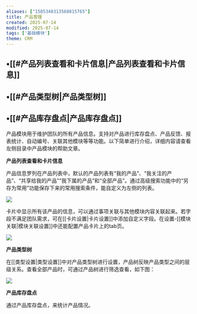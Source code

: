 ```yaml
---
aliases: ["1585348313568815765"]
title: 产品管理
created: 2025-07-14
modified: 2025-07-14
tags: ['基础模块']
theme: CRM
---
```


## •[[#产品列表查看和卡片信息|产品列表查看和卡片信息]]

## •[[#产品类型树|产品类型树]]

## •[[#产品库存盘点|产品库存盘点]]

产品模块用于维护团队的所有产品信息。支持对产品进行库存盘点、产品反馈、报表统计、自动编号、关联其他模块等等功能。以下简单进行介绍，详细内容请查看左侧目录中产品模块的帮助文章。

**产品列表查看和卡片信息**

产品信息罗列在产品列表中，默认的产品列表有“我的产品”、“我关注的产品”、“共享给我的产品”“我下属的产品”和“全部产品”。通过高级搜索功能中的“另存为常用”功能保存下来的常用搜索条件，能自定义为左侧的列表。

![](https://myhelpdoc.oss-cn-heyuan.aliyuncs.com/mdimages/b828dadc7aba716c3ceeaaf7f63beaeb.jpg)

卡片中显示所有该产品的信息，可以通过事项关联与其他模块内容关联起来。若字段不满足团队需求，可在[[卡片设置|卡片设置]]中添加自定义字段。在设置-[[模块关联|模块关联设置]]中还能配置产品卡片上的tab页。

![](https://myhelpdoc.oss-cn-heyuan.aliyuncs.com/mdimages/6f1df45d0cfae371b9b3ebe5f74312eb.jpg)

**产品类型树**

在[[类型设置|类型设置]]中对产品类型树进行设置，产品树反映产品类型之间的层级关系。查看全部产品时，可通过产品树进行筛选查看，如下图：

![](https://myhelpdoc.oss-cn-heyuan.aliyuncs.com/mdimages/209a10aed0c860fd874f2077acb0152f.jpg)

**产品库存盘点**

通过产品库存盘点，来统计产品情况。


